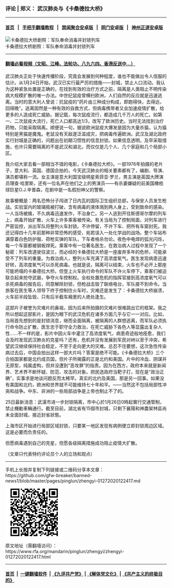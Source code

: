 ### 评论 | 郑义： 武汉肺炎与《卡桑德拉大桥》
------------------------

#### [首页](https://github.com/gfw-breaker/banned-news1/blob/master/README.md) &nbsp;&nbsp;|&nbsp;&nbsp; [手把手翻墙教程](https://github.com/gfw-breaker/guides/wiki) &nbsp;&nbsp;|&nbsp;&nbsp; [禁闻聚合安卓版](https://github.com/gfw-breaker/bn-android) &nbsp;&nbsp;|&nbsp;&nbsp; [网门安卓版](https://github.com/oGate2/oGate) &nbsp;&nbsp;|&nbsp;&nbsp; [神州正道安卓版](https://github.com/SzzdOgate/update) 



<div id="headerimg">
 <img alt="卡桑德拉大桥剧照：军队奉命消毒并封锁列车" src="https://www.rfa.org/mandarin/pinglun/zhengyi/zhengyi-01272020122417.html/Untitled-1.jpg/image" title="卡桑德拉大桥剧照：军队奉命消毒并封锁列车"/>
 <div id="headerimgcontents">
  <div id="headerimgcaption">
   <span>
    卡桑德拉大桥剧照：军队奉命消毒并封锁列车
   </span>
   <!-- zoomattribute -->
  </div>
  <!-- headerimgcaption -->
 </div>
 <!-- headerimagecontents -->
</div>

<hr/>


#### [翻墙必看视频（文昭、江峰、法轮功、八九六四、香港反送中...）](http://167.172.214.107/home.html)

<div id="storytext">
 <div>
  <div class="slot_header">
  </div>
 </div>
 <p>
  武汉肺炎正处于快速传播阶段，究竟会发展到何种程度，谁也不能做出令人信服的估计。从1月24日开始，武汉已实行最严厉的措施——封城，禁止人口流动。我认为这种紧急处置是正确的，在找到有效的治疗方式之前，隔离是人类阻止不明传染病大规模扩散的唯一办法。中世纪鼠疫曾横扫欧洲，人们自然的反应就是迅速逃离。当时的意大利人曾说：抗鼠疫的“药片由三种成分构成，即跑得快，去得远，回得晚”。逃离固然是一种有效的自救方式，但病毒携带者又会加速疫情扩散，给更多的人造成死亡威胁。据记载，每次鼠疫流行，都造成几千万人的死亡。如第一、二次鼠疫大流行，死亡人口都高达1/3，改写了欧洲历史。当时无法找到治疗药物，只能采取隔离。顺便说一句，据说欧洲鼠疫大爆发是因为大量杀猫，认为猫特别是黑猫是魔鬼。老鼠没有天敌遂泛滥成灾，把病毒传遍欧洲。武汉及湖北政府实行封城是正确的，问题出在初期习惯性的信息封锁。如果信息透明，及早采取措施，也许只需要隔离的不是武汉和湖北，而仅仅是几个人、几个家庭和几个局部小区。
 </p>
 <p>
  我介绍大家去看一部相当不错的电影，《卡桑德拉大桥》。一部1976年拍摄的老片子，意大利、英国、德国合拍的，今天武汉肺炎的相关要素都有了，编剧、导演、演员都堪称一流。女主演是意大利国宝级明星索菲亚·罗兰，男主演是英国大牌演员理查·哈里斯，还有一位名声在他们之上的男演员——有杀妻嫌疑的前美国橄榄球巨星O.J.辛普森，在剧中是一名假扮神父的警察。
 </p>
 <p>
  <i>
  </i>
 </p>
 <p>
  故事梗概是：两名恐怖分子闯进了日内瓦的国际卫生组织总部，与保安人员发生枪战。实验室内的玻璃瓶被打破，含有病毒的液体溅到两人身上，受到致命的感染。一人当场被擒，不久病毒迅速发作，不治身亡。另一人逃到开往斯德哥尔摩的列车上，病毒开始扩散，火车上许多乘客被传染。有关当局为了控制局面，对列车进行严密监控，派出军队将整列火车封锁。不许停留，不许下车、把所有车窗封死。我还记得四十几年前那种非常恐怖的感受，宛若误入一处化学战的战场。整个车站布满穿着白色防护服、荷枪实弹的军队，下车者格杀勿论。夜色中电焊的弧光闪烁，每一个车窗都被钢板焊死。乘客中有一位著名医生，在救治病人过程中发现了一个秘密：列车改道驶往波兰，而必经的卡桑德拉大桥是一座废弃多年的危桥，可能承受不了列车的重量。为救治病人，整列火车充满了高浓度氧气。医生发现病患迅速好转，高浓度氧气可以杀死病毒。也就是说，隔离可以结束，火车也不必开上那座可能坍塌的卡桑德拉大桥。但登上火车执行命令的军队不许火车停下，乘客们被迫联合起来抢夺武器，争夺火车控制权。全权处置危机的指挥官接到高浓度氧气可以杀死病毒的报告后，同意解除封锁，但枪战击毁了联络电台，军队接不到命令。当旅客在医生等人领导下终于控制住火车时，灾难还是发生了：卡桑德拉大桥崩溃，火车前半段坠毁，只有后半截车厢里的人绝处逢生。
 </p>
 <p>
  这部片子被誉为灾难片的鼻祖，因为后来所拍摄的灾难片很难跳出它的框架。我之所以想起这部影片，是因为眼下的武汉危机在诸多方面几乎与它一一对应。比如，当局首先想到的是封锁消息，继而全面隔离，被隔离的人群想逃离，而军队必须执行命令防止扩散，医生忠于职守全力救治，在死亡威胁下各色人等显露出复杂人性……不一样的是，影片中因火车中灌注了高浓度氧气，病患奇迹般地痊愈，我们会及时发现武汉肺炎的克星吗？还有，危机并没有发展到军民对峙以至于冲突，希望武汉继续保持社会稳定，不至于走向更大的灾难。总忍不住要想，这次急性传染病过去后，中国会拍出这样一部大片吗？答案是绝不可能。《卡桑德拉大桥》三个合拍国家都是北约成员国，但片子所揭露的正是北约和美国。片中的冷血、阴谋并无原型，纯属虚构，但并没遭到“恶攻罪”的指责。因为在西方，政府本来就是新闻界、艺术界不断怀疑、防范、攻击的对象。把民选政府当靶子打，现在是“政治正确”，实事求是地谈问题反而太稀罕。真实的北约及美国，那是另一回事。如果没有美国和北约，欧洲和世界就不可能维持七十年和平。——当然这不包括局部性冲突和战争。中东、非洲的一些局部战争是上帝也制止不了的。
 </p>
 <p>
  25日最新消息：武漢市进一步封锁隔离，市中心於1月26日0時起實行交通管制，禁止機動車輛通行。截至目前，湖北省有15個市封城，只剩下襄陽和神農架林區尚未全面封城，接近封省狀態。
 </p>
 <p>
  上海市区开始进行局部区域封锁，只要某一地区发现有病例便立即封锁周边区域。这是必要而负责任的。
 </p>
 <p>
  但愿病毒遇到自己的克星，但愿各级隔离措施成功阻止疫情大扩散。
 </p>
 <p>
 </p>
 <p align="left">
  （文章只代表特约评论员个人的立场和观点）
 </p>
</div>

<hr/>
手机上长按并复制下列链接或二维码分享本文章：<br/>
https://github.com/gfw-breaker/banned-news1/blob/master/pages/pinglun/zhengyi-01272020122417.md <br/>
<a href='https://github.com/gfw-breaker/banned-news1/blob/master/pages/pinglun/zhengyi-01272020122417.md'><img src='https://github.com/gfw-breaker/banned-news1/blob/master/pages/pinglun/zhengyi-01272020122417.md.png'/></a> <br/>
原文地址（需翻墙访问）：https://www.rfa.org/mandarin/pinglun/zhengyi/zhengyi-01272020122417.html


------------------------
#### [首页](https://github.com/gfw-breaker/banned-news1/blob/master/README.md) &nbsp;|&nbsp; [一键翻墙软件](https://github.com/gfw-breaker/nogfw/blob/master/README.md) &nbsp;| [《九评共产党》](https://github.com/gfw-breaker/9ping.md/blob/master/README.md#九评之一评共产党是什么) | [《解体党文化》](https://github.com/gfw-breaker/jtdwh.md/blob/master/README.md) | [《共产主义的终极目的》](https://github.com/gfw-breaker/gczydzjmd.md/blob/master/README.md)


<img src='http://gfw-breaker.win/banned-news/pages/pinglun/zhengyi-01272020122417.md' width='0px' height='0px'/>